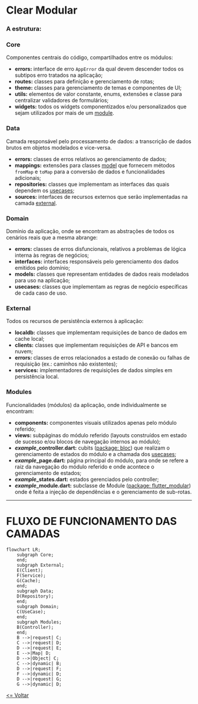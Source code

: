 # Clear Modular


### A estrutura:

### Core
Componentes centrais do código, compartilhados entre os módulos:
- **errors:** interface de erro `AppError` da qual devem descender todos os subtipos erro tratados na aplicação;
- **routes:** classes para definição e gerenciamento de rotas;
- **theme:** classes para gerenciamento de temas e componentes de UI;
- **utils:** elementos de valor constante, enums, extensões e classe para centralizar validadores de formulários;
- **widgets:** todos os widgets componentizados e/ou personalizados que sejam utilizados por mais de um [module](#modules).

### Data
Camada responsável pelo processamento de dados: a transcrição de dados brutos em objetos modelados e vice-versa.
- **errors:** classes de erros relativos ao gerenciamento de dados;
- **mappings:** extensões para classes [model](#domain) que fornecem métodos `fromMap` e `toMap` para a conversão de dados e funcionalidades adicionais;
- **repositories:** classes que implementam as interfaces das quais dependem os [usecases](#domain);
- **sources:** interfaces de recursos externos que serão implementadas na camada [external](#external).

### Domain
Domínio da aplicação, onde se encontram as abstrações de todos os cenários reais que a mesma abrange:
- **errors:** classes de erros disfuncionais, relativos a problemas de lógica interna às regras de negócios;
- **interfaces:** interfaces responsáveis pelo gerenciamento dos dados emitidos pelo domínio;
- **models:** classes que representam entidades de dados reais modelados para uso na aplicação;
- **usecases:** classes que implementam as regras de negócio específicas de cada caso de uso.

### External
Todos os recursos de persistência externos à aplicação:
- **localdb:** classes que implementam requisições de banco de dados em cache local;
- **clients:** classes que implementam requisições de API e bancos em nuvem;
- **errors:** classes de erros relacionados a estado de conexão ou falhas de requisição (ex.: caminhos não existentes);
- **services:** implementadores de requisições de dados simples em persistência local.

### Modules
Funcionalidades (módulos) da aplicação, onde individualmente se encontram:
- **components:** componentes visuais utilizados apenas pelo módulo referido;
- **views:** subpáginas do módulo referido (layouts construídos em estado de sucesso e/ou blocos de navegação internos ao módulo);
- ***example*_controller.dart:** cubits ([package: bloc](#gerenciamento-de-estados)) que realizam o gerenciamento de estados do módulo e a chamada dos [usecases](#domain);
- ***example*_page.dart:** página principal do módulo, para onde se refere a raiz da navegação do módulo referido e onde acontece o gerenciamento de estados;
- ***example*_states.dart:** estados gerenciados pelo controller;
- ***example*_module.dart:** subclasse de Module ([package: flutter_modular](#injeção-de-dependências)) onde é feita a injeção de dependências e o gerenciamento de sub-rotas.

---


# FLUXO DE FUNCIONAMENTO DAS CAMADAS
```mermaid
flowchart LR;
    subgraph Core;
    end;
    subgraph External;
    E(Client);
    F(Service);
    G(Cache);
    end;
    subgraph Data;
    D(Repository);
    end;
    subgraph Domain;
    C(UseCase);
    end;
    subgraph Modules;
    B(Controller);
    end;
    B -->|request| C;
    C -->|request| D;
    D -->|request| E;
    E -->|Map| D;
    D -->|Object| C;
    C -->|dynamic| B;
    D -->|request| F;
    F -->|dynamic| D;
    D -->|request| G;
    G -->|dynamic| D;
```

[<= Voltar](/README.md)